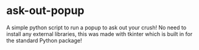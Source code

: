 # ask-out-popup
A simple python script to run a popup to ask out your crush!
No need to install any external libraries, this was made with tkinter which is built in for the standard Python package!
